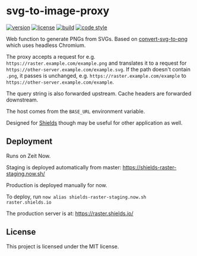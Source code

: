 # svg-to-image-proxy

[![version](https://img.shields.io/npm/v/svg-to-image-proxy.svg?style=flat-square)][npm]
[![license](https://img.shields.io/npm/l/svg-to-image-proxy.svg?style=flat-square)][npm]
[![build](https://img.shields.io/circleci/project/github/badges/svg-to-image-proxy.svg?style=flat-square)][build]
[![code style](https://img.shields.io/badge/code_style-prettier-ff69b4.svg?style=flat-square)][prettier]

[npm]: https://npmjs.com/svg-to-image-proxy
[build]: https://circleci.com/gh/badges/svg-to-image-proxy/tree/master
[prettier]: https://prettier.io/

Web function to generate PNGs from SVGs. Based on [convert-svg-to-png][]
which uses headless Chromium.

The proxy accepts a request for e.g. `https://raster.example.com/example.png`
and translates it to a request for
`https://other-server.example.com/example.svg`. If the path doesn't contain
`.png`, it passes is unchanged, e.g. `https://raster.example.com/example` to
`https://other-server.example.com/example`.

The query string is also forwarded upstream. Cache headers are forwarded downstream.

The host comes from the `BASE_URL` environment variable.

Designed for [Shields][] though may be useful for other application as well.

[shields]: https://github.com/badges/shields
[convert-svg-to-png]: https://www.npmjs.com/package/convert-svg-to-png

## Deployment

Runs on Zeit Now.

Staging is deployed automatically from master: https://shields-raster-staging.now.sh/

Production is deployed manually for now.

To deploy, run `now alias shields-raster-staging.now.sh raster.shields.io`

The production server is at: https://raster.shields.io/

## License

This project is licensed under the MIT license.

